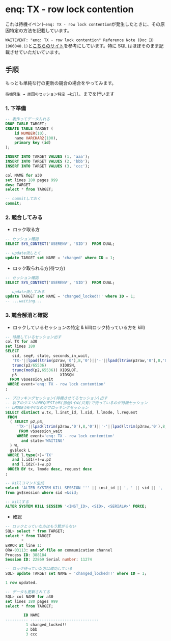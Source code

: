 # enq: TX - row lock contention

これは待機イベント`enq: TX - row lock contention`が発生したときに、その原因特定の方法を記載しています。

`WAITEVENT: "enq: TX - row lock contention" Reference Note (Doc ID 1966048.1)`と[こちらのサイト](https://www.ex-em.co.jp/blog/enq-tx-row-lock-contention/)を参考にしています。特に SQL はほぼそのまま記載させていただいています。

## 手順

もっとも単純な行の更新の競合の場合をやってみます。

`待機発生 → 原因のセッション特定 →kill`、までを行います

### 1. 下準備

```sql
-- 表作ってデータ入れる
DROP TABLE TARGET;
CREATE TABLE TARGET (
    id NUMBER(10),
    name VARCHAR2(100),
    primary key (id)
);

INSERT INTO TARGET VALUES (1, 'aaa');
INSERT INTO TARGET VALUES (2, 'bbb');
INSERT INTO TARGET VALUES (3, 'ccc');

col NAME for a30
set lines 180 pages 999
desc TARGET
select * from TARGET;

-- commitしておく
commit;
```

### 2. 競合してみる

- ロック取る方

```sql
-- セッション確認
SELECT SYS_CONTEXT('USERENV', 'SID')  FROM DUAL;

-- update流しとく
update TARGET set NAME = 'changed' where ID = 1;
```

- ロック取られる方(待つ方)

```sql
-- セッション確認
SELECT SYS_CONTEXT('USERENV', 'SID')  FROM DUAL;

-- update流してみる
update TARGET set NAME = 'changed_locked!!' where ID = 1;
-- ...waiting...
```

### 3. 競合解消と確認

- ロックしているセッションの特定 & kill(ロック持っている方を kill)

```sql
-- 待機しているセッション出す
col TX for a30
set lines 180
SELECT
   sid, seq#, state, seconds_in_wait,
   'TX-'||lpad(ltrim(p2raw,'0'),8,'0')||'-'||lpad(ltrim(p3raw,'0'),8,'0') TX,
   trunc(p2/65536)      XIDUSN,
   trunc(mod(p2,65536)) XIDSLOT,
   p3                   XIDSQN
  FROM v$session_wait
 WHERE event='enq: TX - row lock contention'
;

-- ブロッキングセッション(待機させてるセッション)出す
-- 以下のクエリのREQUESTが6(排他)や4(共有)で待っているのが待機セッション
-- LMODEが6や4なのがブロッキングセッション
SELECT distinct w.tx, l.inst_id, l.sid, l.lmode, l.request
 FROM
  ( SELECT p2,p3,
     'TX-'||lpad(ltrim(p2raw,'0'),8,'0')||'-'||lpad(ltrim(p3raw,'0'),8,'0') TX
      FROM v$session_wait
     WHERE event='enq: TX - row lock contention'
       and state='WAITING'
  ) W,
  gv$lock L
 WHERE l.type(+)='TX'
   and l.id1(+)=w.p2
   and l.id2(+)=w.p3
 ORDER BY tx, lmode desc, request desc
;

-- killコマンド生成
select 'ALTER SYSTEM KILL SESSION ''' || inst_id || ', ' || sid || ', ' || serial# || ''' IMMEDIATE;' AS command
from gv$session where sid =&sid;

-- killする
ALTER SYSTEM KILL SESSION '<INST_ID>, <SID>, <SERIAL#>' FORCE;
```

- 確認

```sql
-- ロックとっていた方はもう繋がらない
SQL> select * from TARGET;
select * from TARGET
       *
ERROR at line 1:
ORA-03113: end-of-file on communication channel
Process ID: 388184
Session ID: 22869 Serial number: 11274

-- ロック待っていた方は成功している
SQL> update TARGET set NAME = 'changed_locked!!' where ID = 1;

1 row updated.

-- データも更新されてる
SQL> col NAME for a30
set lines 180 pages 999
select * from TARGET;

        ID NAME
---------- ------------------------------
         1 changed_locked!!
         2 bbb
         3 ccc
```
